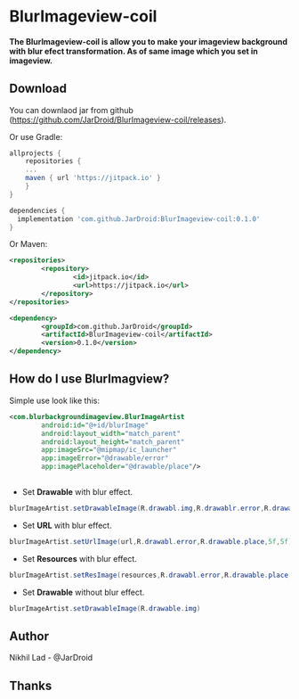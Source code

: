 BlurImageview-coil
==================


#### The BlurImageview-coil is allow you to make your imageview background with blur efect transformation. As of same image which you set in imageview.

Download
--------

You can downlaod jar from github (https://github.com/JarDroid/BlurImageview-coil/releases).


Or use Gradle:

```gradle
allprojects {
	repositories {
	...
	maven { url 'https://jitpack.io' }
	}
}

dependencies {
  implementation 'com.github.JarDroid:BlurImageview-coil:0.1.0'
}
```

Or Maven:

```xml
<repositories>
        <repository>
                <id>jitpack.io</id>
                <url>https://jitpack.io</url>
        </repository>
</repositories>

<dependency>
	    <groupId>com.github.JarDroid</groupId>
	    <artifactId>BlurImageview-coil</artifactId>
	    <version>0.1.0</version>
</dependency>

```

How do I use BlurImagview?
-------------------

Simple use look like this:

```xml
<com.blurbackgroundimageview.BlurImageArtist
        android:id="@+id/blurImage"
        android:layout_width="match_parent"
        android:layout_height="match_parent"
        app:imageSrc="@mipmap/ic_launcher"
        app:imageError="@drawable/error"
        app:imagePlaceholder="@drawable/place"/>
        
 ```       

* Set **Drawable** with blur effect.

```java
blurImageArtist.setDrawableImage(R.drawabl.img,R.drawablr.error,R.drawable.place,5f,5f)//blur radius and blur sampling 

```
* Set **URL** with blur effect.

```java
blurImageArtist.setUrlImage(url,R.drawabl.error,R.drawable.place,5f,5f)//blur radius and blur sampling 

```
* Set **Resources**  with blur effect.

```java
blurImageArtist.setResImage(resources,R.drawabl.error,R.drawable.place,5f,5f)//blur radius and blur sampling 

```
* Set **Drawable** without blur effect.
```java
blurImageArtist.setDrawableImage(R.drawable.img)

````
Author
------
Nikhil Lad - @JarDroid

Thanks
------
